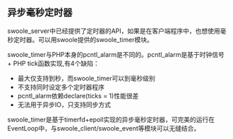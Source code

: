 ## 异步毫秒定时器 
swoole_server中已经提供了定时器的API，如果是在客户端程序中，也想使用毫秒定时器。可以用swoole提供的swoole_timer模块。

swoole_timer与PHP本身的pcntl_alarm是不同的。pcntl_alarm是基于时钟信号 + PHP tick函数实现,有4个缺陷：

* 最大仅支持到秒，而swoole_timer可以到毫秒级别
* 不支持同时设定多个定时器程序
* pcntl_alarm依赖declare(ticks = 1)性能很差
* 无法用于异步IO，只支持同步方式

swoole_timer是基于timerfd+epoll实现的异步毫秒定时器，可完美的运行在EventLoop中，与swoole_client/swoole_event等模块可以无缝结合。